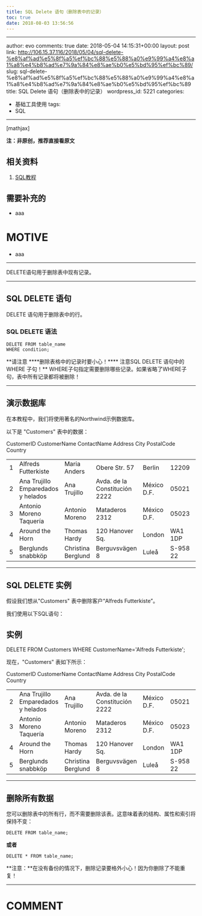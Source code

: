```yaml
---
title: SQL Delete 语句（删除表中的记录）
toc: true
date: 2018-08-03 13:56:56
---
```

---
author: evo
comments: true
date: 2018-05-04 14:15:31+00:00
layout: post
link: http://106.15.37.116/2018/05/04/sql-delete-%e8%af%ad%e5%8f%a5%ef%bc%88%e5%88%a0%e9%99%a4%e8%a1%a8%e4%b8%ad%e7%9a%84%e8%ae%b0%e5%bd%95%ef%bc%89/
slug: sql-delete-%e8%af%ad%e5%8f%a5%ef%bc%88%e5%88%a0%e9%99%a4%e8%a1%a8%e4%b8%ad%e7%9a%84%e8%ae%b0%e5%bd%95%ef%bc%89
title: SQL Delete 语句（删除表中的记录）
wordpress_id: 5221
categories:
- 基础工具使用
tags:
- SQL
---

<!-- more -->

[mathjax]

**注：非原创，推荐直接看原文**


## 相关资料






  1. [SQL教程](https://www.w3cschool.cn/sql/)




## 需要补充的






  * aaa




# MOTIVE






  * aaa





* * *




DELETE语句用于删除表中现有记录。






* * *





## SQL DELETE 语句


DELETE 语句用于删除表中的行。


### SQL DELETE 语法




    DELETE FROM table_name
    WHERE condition;




<td >**请注意
****删除表格中的记录时要小心！****
注意SQL DELETE 语句中的 WHERE 子句！**
WHERE子句指定需要删除哪些记录。如果省略了WHERE子句，表中所有记录都将被删除！
</td>
</tr>
</tbody>
</table>




* * *





## 演示数据库


在本教程中，我们将使用著名的Northwind示例数据库。

以下是 "Customers" 表中的数据：
<table class="reference notranslate   " >
<tbody >
<tr >
CustomerID
CustomerName
ContactName
Address
City
PostalCode
Country
</tr>
<tr >

<td >1
</td>

<td >Alfreds Futterkiste
</td>

<td >Maria Anders
</td>

<td >Obere Str. 57
</td>

<td >Berlin
</td>

<td >12209
</td>

<td >Germany
</td>
</tr>
<tr >

<td >2
</td>

<td >Ana Trujillo Emparedados y helados
</td>

<td >Ana Trujillo
</td>

<td >Avda. de la Constitución 2222
</td>

<td >México D.F.
</td>

<td >05021
</td>

<td >Mexico
</td>
</tr>
<tr >

<td >3
</td>

<td >Antonio Moreno Taquería
</td>

<td >Antonio Moreno
</td>

<td >Mataderos 2312
</td>

<td >México D.F.
</td>

<td >05023
</td>

<td >Mexico
</td>
</tr>
<tr >

<td >4
</td>

<td >Around the Horn
</td>

<td >Thomas Hardy
</td>

<td >120 Hanover Sq.
</td>

<td >London
</td>

<td >WA1 1DP
</td>

<td >UK
</td>
</tr>
<tr >

<td >5
</td>

<td >Berglunds snabbköp
</td>

<td >Christina Berglund
</td>

<td >Berguvsvägen 8
</td>

<td >Luleå
</td>

<td >S-958 22
</td>

<td >Sweden
</td>
</tr>
</tbody>
</table>




* * *





## SQL DELETE 实例


假设我们想从"Customers" 表中删除客户“Alfreds Futterkiste”。

我们使用以下SQL语句：





## 实例




DELETE FROM Customers
WHERE CustomerName='Alfreds Futterkiste';





现在，"Customers" 表如下所示：
<table class="reference notranslate   " >
<tbody >
<tr >
CustomerID
CustomerName
ContactName
Address
City
PostalCode
Country
</tr>
<tr >

<td >2
</td>

<td >Ana Trujillo Emparedados y helados
</td>

<td >Ana Trujillo
</td>

<td >Avda. de la Constitución 2222
</td>

<td >México D.F.
</td>

<td >05021
</td>

<td >Mexico
</td>
</tr>
<tr >

<td >3
</td>

<td >Antonio Moreno Taquería
</td>

<td >Antonio Moreno
</td>

<td >Mataderos 2312
</td>

<td >México D.F.
</td>

<td >05023
</td>

<td >Mexico
</td>
</tr>
<tr >

<td >4
</td>

<td >Around the Horn
</td>

<td >Thomas Hardy
</td>

<td >120 Hanover Sq.
</td>

<td >London
</td>

<td >WA1 1DP
</td>

<td >UK
</td>
</tr>
<tr >

<td >5
</td>

<td >Berglunds snabbköp
</td>

<td >Christina Berglund
</td>

<td >Berguvsvägen 8
</td>

<td >Luleå
</td>

<td >S-958 22
</td>

<td >Sweden
</td>
</tr>
</tbody>
</table>




* * *





## 删除所有数据


您可以删除表中的所有行，而不需要删除该表。这意味着表的结构、属性和索引将保持不变：


    DELETE FROM table_name;


**或者**


    DELETE * FROM table_name;


**注意：**在没有备份的情况下，删除记录要格外小心！因为你删除了不能重复！























* * *





# COMMENT
